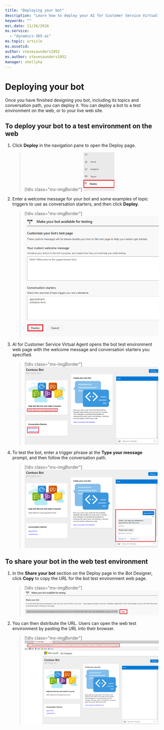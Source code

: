 ```yaml
---
title: "Deploying your bot"
description: "Learn how to deploy your AI for Customer Service Virtual Agent bot."
keywords: ""
ms\.date: 11/26/2018
ms.service:
  - "dynamics-365-ai"
ms.topic: article
ms.assetid: 
author: stevesaunders1952
ms.author: stevesaunders1952
manager: shellyha
---
```


# Deploying your bot

Once you have finished designing you bot, including its topics and conversation path, you can deploy it. You can deploy a bot to a test environment on the web, or to your live web site.

## To deploy your bot to a test environment on the web

1. Click **Deploy** in the navigation pane to open the Deploy page.

   > [!div class="mx-imgBorder"]
   > ![Open Deploy page](media/deploy-bot-1.png)

2. Enter a welcome message for your bot and some examples of topic triggers to use as conversation starters, and then click **Deploy**.

   > [!div class="mx-imgBorder"]
   > ![Deploy bot](media/deploy-bot-2.png)

3. AI for Customer Service Virtual Agent opens the bot test environment web page with the welcome message and conversation starters you specified.

   > [!div class="mx-imgBorder"]
   > ![Open test page](media/deploy-bot-3.png)

4. To test the bot, enter a trigger phrase at the **Type your message** prompt, and then follow the conversation path.

   > [!div class="mx-imgBorder"]
   > ![Test bot](media/deploy-bot-4.png)

## To share your bot in the web test environment

1. In the **Share your bot** section on the Deploy page in the Bot Designer, click **Copy** to copy the URL for the bot test environment web page.

   > [!div class="mx-imgBorder"]
   > ![Share bot](media/deploy-bot-5.png)

2. You can then distribute the URL. Users can open the web test environment by pasting the URL into their browser.

   > [!div class="mx-imgBorder"]
   > ![Distribute URL](media/deploy-bot-6.png)

